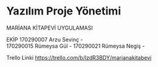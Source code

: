 # Yazılım Proje Yönetimi
MARİANA KİTAPEVİ UYGULAMASI

EKİP 
170290007 Arzu Sevinç -  
170290015 Rümeysa Gül - 
170290021 Rümeysa Negiş - 

Trello Linki 
https://trello.com/b/lzdR3BDY/marianakitabevi